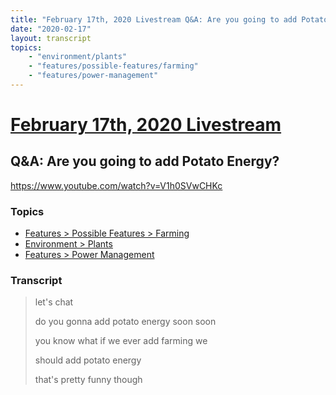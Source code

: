 ```yaml
---
title: "February 17th, 2020 Livestream Q&A: Are you going to add Potato Energy?"
date: "2020-02-17"
layout: transcript
topics:
    - "environment/plants"
    - "features/possible-features/farming"
    - "features/power-management"
---
```

# [February 17th, 2020 Livestream](../2020-02-17.md)
## Q&A: Are you going to add Potato Energy?
https://www.youtube.com/watch?v=V1h0SVwCHKc

### Topics
* [Features > Possible Features > Farming](../topics/features/possible-features/farming.md)
* [Environment > Plants](../topics/environment/plants.md)
* [Features > Power Management](../topics/features/power-management.md)

### Transcript

> let's chat
> 
> do you gonna add potato energy soon soon
> 
> you know what if we ever add farming we
> 
> should add potato energy
> 
> that's pretty funny though
> 
